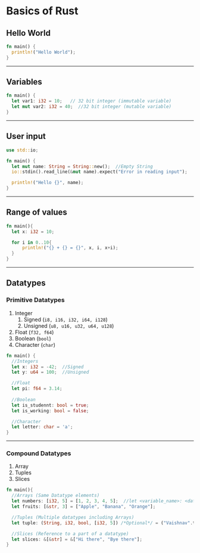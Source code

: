 # Basics of Rust 

## Hello World 

```rs 
fn main() {
  println!("Hello World");
}
```

---

## Variables 

```rs 
fn main() {
  let var1: i32 = 10;   // 32 bit integer (immutable variable)
  let mut var2: i32 = 40;  //32 bit integer (mutable variable)
}
``` 

---

## User input

```rs 
use std::io;

fn main() {
  let mut name: String = String::new();  //Empty String 
  io::stdin().read_line(&mut name).expect("Error in reading input");

  println!("Hello {}", name);
}
```

---

## Range of values 

```rs 
fn main(){
  let x: i32 = 10;

  for i in 0..10{
      println!("{} + {} = {}", x, i, x+i);
  }
}

```

---

## Datatypes 

### Primitive Datatypes 

1. Integer
    1. Signed (`i8, i16, i32, i64, i128`)
    2. Unsigned (`u8, u16, u32, u64, u128`)
2. Float (`f32, f64`)
3. Boolean (`bool`)
4. Character (`char`)

```rs 
fn main() {
  //Integers
  let x: i32 = -42;  //Signed
  let y: u64 = 100;  //Unsigned

  //Float
  let pi: f64 = 3.14;
  
  //Boolean 
  let is_studennt: bool = true;
  let is_working: bool = false;

  //Character
  let letter: char = 'a';
}
```

---

### Compound Datatypes 

1. Array 
2. Tuples 
3. Slices 

```rs 
fn main(){
  //Arrays (Same Datatype elements)
  let numbers: [i32, 5] = [1, 2, 3, 4, 5];  //let <variable_name>: <datatype, size> = <value>
  let fruits: [&str, 3] = ["Apple", "Banana", "Orange"];

  //Tuples (Multiple datatypes including Arrays)
  let tuple: (String, i32, bool, [i32, 5]) /*Optional*/ = ("Vaishnav".to_string(), 20, true, [1, 2, 3, 4, 5]);

  //Slices (Reference to a part of a datatype)
  let slices: &[&str] = &["Hi there", "Bye there"];
}
```

